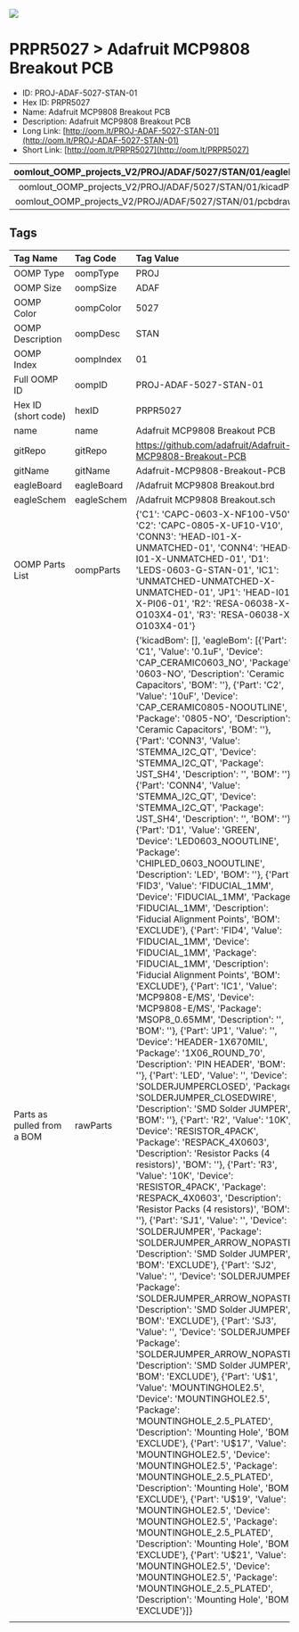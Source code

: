 


  
![][im]
# PRPR5027 > Adafruit MCP9808 Breakout PCB

- ID: PROJ-ADAF-5027-STAN-01
- Hex ID: PRPR5027
- Name: Adafruit MCP9808 Breakout PCB
- Description: Adafruit MCP9808 Breakout PCB
- Long Link: [http://oom.lt/PROJ-ADAF-5027-STAN-01](http://oom.lt/PROJ-ADAF-5027-STAN-01)
- Short Link: [http://oom.lt/PRPR5027](http://oom.lt/PRPR5027)
  

|oomlout_OOMP_projects_V2/PROJ/ADAF/5027/STAN/01/eagleImage.png|oomlout_OOMP_projects_V2/PROJ/ADAF/5027/STAN/01/eagleSchemImage.png|oomlout_OOMP_projects_V2/PROJ/ADAF/5027/STAN/01/kicadPcb3dFront.png|oomlout_OOMP_projects_V2/PROJ/ADAF/5027/STAN/01/kicadPcb3dBack.png|
| :---: | :---: | :---: | :---: |
|oomlout_OOMP_projects_V2/PROJ/ADAF/5027/STAN/01/kicadPcb3d.png|oomlout_OOMP_projects_V2/PROJ/ADAF/5027/STAN/01/bomBack.png|oomlout_OOMP_projects_V2/PROJ/ADAF/5027/STAN/01/bomFront.png|oomlout_OOMP_projects_V2/PROJ/ADAF/5027/STAN/01/pcbdraw.svg|
|oomlout_OOMP_projects_V2/PROJ/ADAF/5027/STAN/01/pcbdrawBack.svg||||

## Tags
  

|Tag Name|Tag Code|Tag Value|
| :--- | :--- | :--- |
|OOMP Type|oompType|PROJ|
|OOMP Size|oompSize|ADAF|
|OOMP Color|oompColor|5027|
|OOMP Description|oompDesc|STAN|
|OOMP Index|oompIndex|01|
|Full OOMP ID|oompID|PROJ-ADAF-5027-STAN-01|
|Hex ID (short code)|hexID|PRPR5027|
|name|name|Adafruit MCP9808 Breakout PCB|
|gitRepo|gitRepo|https://github.com/adafruit/Adafruit-MCP9808-Breakout-PCB|
|gitName|gitName|Adafruit-MCP9808-Breakout-PCB|
|eagleBoard|eagleBoard|/Adafruit MCP9808 Breakout.brd|
|eagleSchem|eagleSchem|/Adafruit MCP9808 Breakout.sch|
|OOMP Parts List|oompParts|{'C1': 'CAPC-0603-X-NF100-V50', 'C2': 'CAPC-0805-X-UF10-V10', 'CONN3': 'HEAD-I01-X-UNMATCHED-01', 'CONN4': 'HEAD-I01-X-UNMATCHED-01', 'D1': 'LEDS-0603-G-STAN-01', 'IC1': 'UNMATCHED-UNMATCHED-X-UNMATCHED-01', 'JP1': 'HEAD-I01-X-PI06-01', 'R2': 'RESA-06038-X-O103X4-01', 'R3': 'RESA-06038-X-O103X4-01'}|
|Parts as pulled from a BOM|rawParts|{'kicadBom': [], 'eagleBom': [{'Part': 'C1', 'Value': '0.1uF', 'Device': 'CAP_CERAMIC0603_NO', 'Package': '0603-NO', 'Description': 'Ceramic Capacitors', 'BOM': ''}, {'Part': 'C2', 'Value': '10uF', 'Device': 'CAP_CERAMIC0805-NOOUTLINE', 'Package': '0805-NO', 'Description': 'Ceramic Capacitors', 'BOM': ''}, {'Part': 'CONN3', 'Value': 'STEMMA_I2C_QT', 'Device': 'STEMMA_I2C_QT', 'Package': 'JST_SH4', 'Description': '', 'BOM': ''}, {'Part': 'CONN4', 'Value': 'STEMMA_I2C_QT', 'Device': 'STEMMA_I2C_QT', 'Package': 'JST_SH4', 'Description': '', 'BOM': ''}, {'Part': 'D1', 'Value': 'GREEN', 'Device': 'LED0603_NOOUTLINE', 'Package': 'CHIPLED_0603_NOOUTLINE', 'Description': 'LED', 'BOM': ''}, {'Part': 'FID3', 'Value': 'FIDUCIAL_1MM', 'Device': 'FIDUCIAL_1MM', 'Package': 'FIDUCIAL_1MM', 'Description': 'Fiducial Alignment Points', 'BOM': 'EXCLUDE'}, {'Part': 'FID4', 'Value': 'FIDUCIAL_1MM', 'Device': 'FIDUCIAL_1MM', 'Package': 'FIDUCIAL_1MM', 'Description': 'Fiducial Alignment Points', 'BOM': 'EXCLUDE'}, {'Part': 'IC1', 'Value': 'MCP9808-E/MS', 'Device': 'MCP9808-E/MS', 'Package': 'MSOP8_0.65MM', 'Description': '', 'BOM': ''}, {'Part': 'JP1', 'Value': '', 'Device': 'HEADER-1X670MIL', 'Package': '1X06_ROUND_70', 'Description': 'PIN HEADER', 'BOM': ''}, {'Part': 'LED', 'Value': '', 'Device': 'SOLDERJUMPERCLOSED', 'Package': 'SOLDERJUMPER_CLOSEDWIRE', 'Description': 'SMD Solder JUMPER', 'BOM': ''}, {'Part': 'R2', 'Value': '10K', 'Device': 'RESISTOR_4PACK', 'Package': 'RESPACK_4X0603', 'Description': 'Resistor Packs (4 resistors)', 'BOM': ''}, {'Part': 'R3', 'Value': '10K', 'Device': 'RESISTOR_4PACK', 'Package': 'RESPACK_4X0603', 'Description': 'Resistor Packs (4 resistors)', 'BOM': ''}, {'Part': 'SJ1', 'Value': '', 'Device': 'SOLDERJUMPER', 'Package': 'SOLDERJUMPER_ARROW_NOPASTE', 'Description': 'SMD Solder JUMPER', 'BOM': 'EXCLUDE'}, {'Part': 'SJ2', 'Value': '', 'Device': 'SOLDERJUMPER', 'Package': 'SOLDERJUMPER_ARROW_NOPASTE', 'Description': 'SMD Solder JUMPER', 'BOM': 'EXCLUDE'}, {'Part': 'SJ3', 'Value': '', 'Device': 'SOLDERJUMPER', 'Package': 'SOLDERJUMPER_ARROW_NOPASTE', 'Description': 'SMD Solder JUMPER', 'BOM': 'EXCLUDE'}, {'Part': 'U$1', 'Value': 'MOUNTINGHOLE2.5', 'Device': 'MOUNTINGHOLE2.5', 'Package': 'MOUNTINGHOLE_2.5_PLATED', 'Description': 'Mounting Hole', 'BOM': 'EXCLUDE'}, {'Part': 'U$17', 'Value': 'MOUNTINGHOLE2.5', 'Device': 'MOUNTINGHOLE2.5', 'Package': 'MOUNTINGHOLE_2.5_PLATED', 'Description': 'Mounting Hole', 'BOM': 'EXCLUDE'}, {'Part': 'U$19', 'Value': 'MOUNTINGHOLE2.5', 'Device': 'MOUNTINGHOLE2.5', 'Package': 'MOUNTINGHOLE_2.5_PLATED', 'Description': 'Mounting Hole', 'BOM': 'EXCLUDE'}, {'Part': 'U$21', 'Value': 'MOUNTINGHOLE2.5', 'Device': 'MOUNTINGHOLE2.5', 'Package': 'MOUNTINGHOLE_2.5_PLATED', 'Description': 'Mounting Hole', 'BOM': 'EXCLUDE'}]}|
||||



[im]: PROJ/ADAF/5027/STAN/01/kicadPcb3d_450.png
